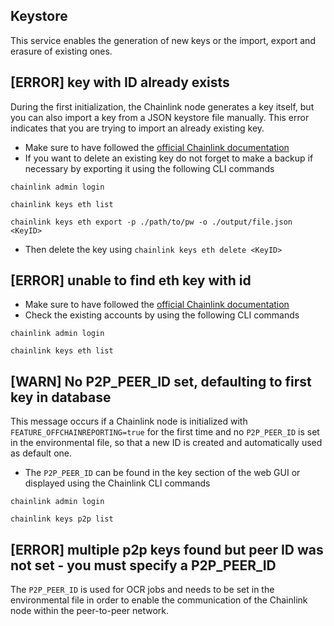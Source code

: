 ## Keystore

This service enables the generation of new keys or the import, export and erasure of existing ones.

## [ERROR] key with ID already exists
During the first initialization, the Chainlink node generates a key itself, but you can also import a key from a JSON keystore file manually. This error indicates that you are trying to import an already existing key.
- Make sure to have followed the [official Chainlink documentation](https://docs.chain.link/docs/miscellaneous/#importing-a-keystore)
- If you want to delete an existing key do not forget to make a backup if necessary by exporting it using the following CLI commands
```
chainlink admin login 

chainlink keys eth list

chainlink keys eth export -p ./path/to/pw -o ./output/file.json <KeyID>
```
- Then delete the key using `chainlink keys eth delete <KeyID>`

## [ERROR] unable to find eth key with id
- Make sure to have followed the [official Chainlink documentation](https://docs.chain.link/docs/miscellaneous/#importing-a-keystore)
- Check the existing accounts by using the following CLI commands
```
chainlink admin login 

chainlink keys eth list 
```

## [WARN] No P2P_PEER_ID set, defaulting to first key in database
This message occurs if a Chainlink node is initialized with `FEATURE_OFFCHAINREPORTING=true` for the first time and no `P2P_PEER_ID` is set in the environmental file, so that a new ID is created and automatically used as default one.
- The `P2P_PEER_ID` can be found in the key section of the web GUI or displayed using the Chainlink CLI commands
```
chainlink admin login

chainlink keys p2p list
```

## [ERROR] multiple p2p keys found but peer ID was not set - you must specify a P2P_PEER_ID
The `P2P_PEER_ID` is used for OCR jobs and needs to be set in the environmental file in order to enable the communication of the Chainlink node within the peer-to-peer network.
